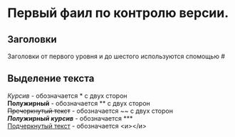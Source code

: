 # Первый фаил по контролю версии.   
## Заголовки    
Заголовки от первого уровня и до шестого используются спомощью #      

## Выделение текста

*Курсив* - обозначается * с двух сторон   
**Полужирный** - обозначается ** с двух сторон   
~~Пречеркнутый текст~~ - обозначается ~~ с двух сторон   
***Полужирный курсив*** - обозначается ***   
<u>Подчеркнутый текст</u> - обозначается <и></и>

